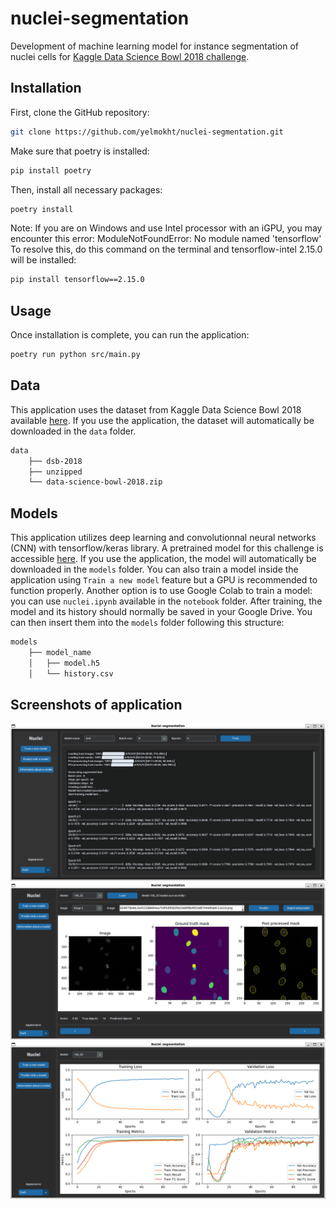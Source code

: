 # nuclei-segmentation

Development of machine learning model for instance segmentation of nuclei cells for [Kaggle Data Science Bowl 2018 challenge](https://www.kaggle.com/c/data-science-bowl-2018). 

## Installation

First, clone the GitHub repository:

```bash
git clone https://github.com/yelmokht/nuclei-segmentation.git
```

Make sure that poetry is installed:

```bash
pip install poetry
```

Then, install all necessary packages:

```bash
poetry install
```

Note: If you are on Windows and use Intel processor with an iGPU, you may encounter this error: ModuleNotFoundError: No module named 'tensorflow'
To resolve this, do this command on the terminal and tensorflow-intel 2.15.0 will be installed:

```bash
pip install tensorflow==2.15.0
```

## Usage

Once installation is complete, you can run the application:

```bash
poetry run python src/main.py
```

## Data

This application uses the dataset from Kaggle Data Science Bowl 2018 available [here](https://drive.google.com/file/d/16gp8kPxMFrSDiLjgw2eaZmtrDccOjKKR/view?usp=sharing). If you use the application, the dataset will automatically be downloaded in the `data` folder.

```markdown
data
    ├── dsb-2018
    ├── unzipped
    └── data-science-bowl-2018.zip
```

## Models

This application utilizes deep learning and convolutionnal neural networks (CNN) with tensorflow/keras library. A pretrained model for this challenge is accessible [here](https://drive.google.com/drive/folders/1u1wopGBqXz7Qn5MnICORHx81nz30mZhL?usp=sharing). If you use the application, the model will automatically be downloaded in the `models` folder. You can also train a model inside the application using `Train a new model` feature but a GPU is recommended to function properly. Another option is to use Google Colab to train a model: you can use `nuclei.ipynb` available in the `notebook` folder. After training, the model and its history should normally be saved in your Google Drive. You can then insert them into the `models` folder following this structure:

```markdown
models
    ├── model_name
    │   ├── model.h5
    │   └── history.csv
```

## Screenshots of application

![Training of a model with DSB dataset](screenshots/training.png)
![Prediction of nuclei with trained model with some metrics](screenshots/inference.png)
![Performance of a mode](screenshots/performance.png)
